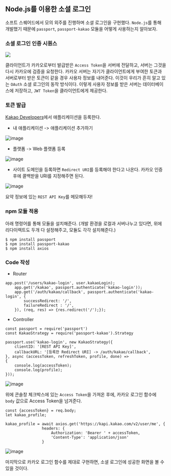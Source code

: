 ## Node.js를 이용한 소셜 로그인

소프트 스퀘어드에서 모의 외주를 진행하며 소셜 로그인을 구현했다. `Node.js`를 통해 개발했기 때문에 `passport`, `passport-kakao` 모듈을 어떻게 사용하는지 알아보자.

### 소셜 로그인 인증 시퀀스

![](https://img1.daumcdn.net/thumb/R1280x0/?scode=mtistory2&fname=https%3A%2F%2Fblog.kakaocdn.net%2Fdn%2FbBlXXO%2Fbtq3UtSgwBs%2F8fONc8X5v6L3orbvjqxP3k%2Fimg.png)

클라이언트가 카카오로부터 발급받은 `Access Token`을 서버에 전달하고, 서버는 그것을 다시 카카오에 검증을 요청한다. 카카오 서버는 자기가 클라이언트에게 부여한 토큰과 서버로부터 받은 토큰이 같을 경우 사용자 정보를 내어준다. 이것이 우리가 흔히 알고 있는 `OAuth` 소셜 로그인의 동작 방식이다. 이렇게 사용자 정보를 받은 서버는 데이터베이스에 저장하고, `JWT Token`을 클라이언트에게 제공한다.

### 토큰 발급

[Kakao Developers](https://developers.kakao.com)에서 애플리케이션을 등록한다.

- 내 애플리케이션 -> 애플리케이션 추가하기

![image](https://user-images.githubusercontent.com/78870076/124544034-52f64f80-de61-11eb-8f19-6e440699a7e7.png)

- 플랫폼 -> Web 플랫폼 등록

![image](https://user-images.githubusercontent.com/78870076/124544111-74efd200-de61-11eb-9aa1-51621aca32a8.png)

- 사이트 도메인을 등록하면 `Redirect URI`를 등록해야 한다고 나온다. 카카오 인증 후에 콜백받을 URI를 지정해주면 된다.

![image](https://user-images.githubusercontent.com/78870076/124544193-a2d51680-de61-11eb-8d6b-6b2b2b45404d.png)

요약 정보에 있는 `REST API Key`를 메모해두자!

### npm 모듈 적용

아래 명령어를 통해 모듈을 설치해준다. (개발 환경을 로컬과 서버나누고 있다면, 위에 리다이렉트도 두개 다 설정해주고, 모듈도 각각 설치해준다.)

```
$ npm install passport
$ npm install passport-kakao
$ npm install axios
```

### Code 작성

- Router

```
app.post('/users/kakao-login', user.kakaoLogin);
    app.get('/kakao', passport.authenticate('kakao-login'));
    app.get('/auth/kakao/callback', passport.authenticate('kakao-login', {
        successRedirect: '/',
        failureRedirect : '/',
    }), (req, res) => {res.redirect('/');});
```

- Controller

```
const passport = require('passport')
const KakaoStrategy = require('passport-kakao').Strategy

passport.use('kakao-login', new KakaoStrategy({ 
    clientID: '[REST API Key]',
    callbackURL: '[등록한 Redirect URI] -> /auth/kakao/callback', 
}, async (accessToken, refreshToken, profile, done) => 
{   
    console.log(accessToken);
    console.log(profile); 
}));
```

![image](https://user-images.githubusercontent.com/78870076/124545002-33602680-de63-11eb-9cfe-4b5b8f1c488d.png)

위에 콘솔창 체크박스에 있는 `Access Token`을 가져온 후에, 카카오 로그인 함수에 `body` 값으로 Access Token을 넘겨준다.

```
const {accessToken} = req.body;
let kakao_profile;

kakao_profile = await axios.get('https://kapi.kakao.com/v2/user/me', {
                headers: {
                    Authorization: 'Bearer ' + accessToken,
                    'Content-Type': 'application/json'
                }
```

![image](https://user-images.githubusercontent.com/78870076/124545111-64405b80-de63-11eb-9c23-bda461c27dff.png)

마지막으로 카카오 로그인 함수를 제대로 구현하면, 소셜 로그인에 성공한 화면을 볼 수 있을 것이다.



